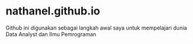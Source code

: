 # nathanel.github.io
Github ini digunakan sebagai langkah awal saya untuk mempelajari dunia Data Analyst dan Ilmu Pemrograman
